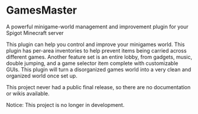 # GamesMaster
A powerful minigame-world management and improvement plugin for your Spigot Minecraft server

This plugin can help you control and improve your minigames world. This plugin has per-area inventories to help prevent items being carried across different games. Another feature set is an entire lobby, from gadgets, music, double jumping, and a game selector item complete with customizable GUIs. This plugin will turn a disorganized games world into a very clean and organized world once set up.

This project never had a public final release, so there are no documentation or wikis available.

Notice: This project is no longer in development.